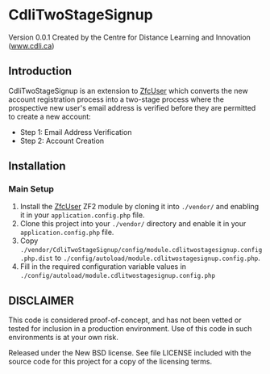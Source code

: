 CdliTwoStageSignup
==================
Version 0.0.1 Created by the Centre for Distance Learning and Innovation (www.cdli.ca)

Introduction
------------

CdliTwoStageSignup is an extension to [ZfcUser](http://github.com/ZF-Commons/ZfcUser) which converts the new account registration process into a two-stage process where the prospective new user's email address is verified before they are permitted to create a new account:

* Step 1: Email Address Verification
* Step 2: Account Creation

Installation
------------

### Main Setup

1. Install the [ZfcUser](https://github.com/ZF-Commons/ZfcUser) ZF2 module
   by cloning it into `./vendor/` and enabling it in your
   `application.config.php` file.
2. Clone this project into your `./vendor/` directory and enable it in your
   `application.config.php` file.
4. Copy `./vendor/CdliTwoStageSignup/config/module.cdlitwostagesignup.config.php.dist` to
   `./config/autoload/module.cdlitwostagesignup.config.php`.
5. Fill in the required configuration variable values in  `./config/autoload/module.cdlitwostagesignup.config.php` 


DISCLAIMER
----------

This code is considered proof-of-concept, and has not been vetted or tested for
inclusion in a production environment.  Use of this code in such environments is
at your own risk. 

Released under the New BSD license.  See file LICENSE included with the source 
code for this project for a copy of the licensing terms. 
